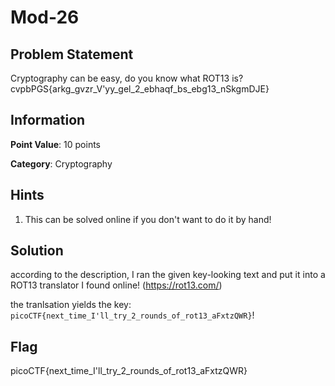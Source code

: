 # Mod-26

## Problem Statement

Cryptography can be easy, do you know what ROT13 is? cvpbPGS{arkg_gvzr_V'yy_gel_2_ebhaqf_bs_ebg13_nSkgmDJE}

## Information

**Point Value**: 10 points

**Category**: Cryptography

## Hints

1. This can be solved online if you don't want to do it by hand!

## Solution

according to the description, I ran the given key-looking text and put it into a ROT13 translator I found online!
(https://rot13.com/) 

the tranlsation yields the key:
```picoCTF{next_time_I'll_try_2_rounds_of_rot13_aFxtzQWR}```!

## Flag

picoCTF{next_time_I'll_try_2_rounds_of_rot13_aFxtzQWR}